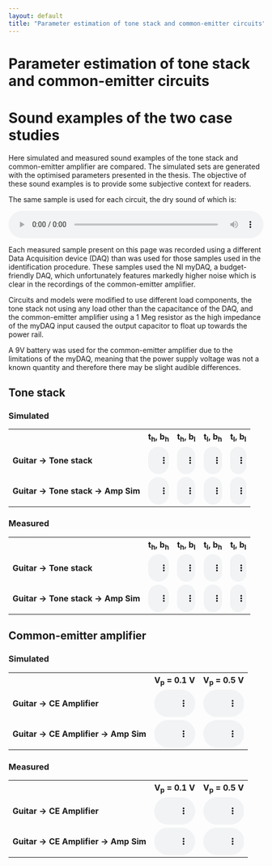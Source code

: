 ```yaml
---
layout: default
title: "Parameter estimation of tone stack and common-emitter circuits"
---
```


# Parameter estimation of tone stack and common-emitter circuits

# Sound examples of the two case studies

Here simulated and measured sound examples of the tone stack and common-emitter amplifier are compared. The simulated sets are generated with the optimised parameters presented in the thesis. The objective of these sound examples is to provide some subjective context for readers.

The same sample is used for each circuit, the dry sound of which is:

<audio controls style="width: 100%; text-align: center; vertical-align: middle;">
  <source src="{{ site.baseurl }}/audio/bjt/direct/ChordsPicking.wav" type="audio/wav">
Your browser does not support the audio element.
</audio>

Each measured sample present on this page was recorded using a different Data Acquisition device (DAQ) than was used for those samples used in the identification procedure. These samples used the NI myDAQ, a budget-friendly DAQ, which unfortunately features markedly higher noise which is clear in the recordings of the common-emitter amplifier.

Circuits and models were modified to use different load components, the tone stack not using any load other than the capacitance of the DAQ, and the common-emitter amplifier using a 1 Meg resistor as the high impedance of the myDAQ input caused the output capacitor to float up towards the power rail.

A 9V battery was used for the common-emitter amplifier due to the limitations of the myDAQ, meaning that the power supply voltage was not a known quantity and therefore there may be slight audible differences.

## Tone stack

### Simulated

<table style="width:100%; table-layout: fixed">
  <tr>
    <th></th>
    <th>t<sub>h</sub>, b<sub>h</sub></th>
    <th>t<sub>h</sub>, b<sub>l</sub></th>
    <th>t<sub>l</sub>, b<sub>h</sub></th>
    <th>t<sub>l</sub>, b<sub>l</sub></th>
  </tr>
  <tr>
    <td style="font-weight: bold;">Guitar -> Tone stack</td>
    <td>
      <audio controls style="width: 100%; text-align: center; vertical-align: middle;">
        <source src="{{ site.baseurl }}/audio/parameter-estimation/tonestack/sim/clean/tonestack_audio_t_h-b_h.wav" type="audio/wav">
      Your browser does not support the audio element.
      </audio>
    </td>
    <td>
      <audio controls style="width: 100%; text-align: center; vertical-align: middle;">
        <source src="{{ site.baseurl }}/audio/parameter-estimation/tonestack/sim/clean/tonestack_audio_t_h-b_l.wav" type="audio/wav">
      Your browser does not support the audio element.
      </audio>
    </td>
    <td>
      <audio controls style="width: 100%; text-align: center; vertical-align: middle;">
        <source src="{{ site.baseurl }}/audio/parameter-estimation/tonestack/sim/clean/tonestack_audio_t_l-b_h.wav" type="audio/wav">
      Your browser does not support the audio element.
      </audio>
    </td>
    <td>
      <audio controls style="width: 100%; text-align: center; vertical-align: middle;">
        <source src="{{ site.baseurl }}/audio/parameter-estimation/tonestack/sim/clean/tonestack_audio_t_l-b_l.wav" type="audio/wav">
      Your browser does not support the audio element.
      </audio>
    </td>
  </tr>
  <tr>
    <td style="font-weight: bold;">Guitar -> Tone stack -> Amp Sim</td>
    <td>
      <audio controls style="width: 100%; text-align: center; vertical-align: middle;">
        <source src="{{ site.baseurl }}/audio/parameter-estimation/tonestack/sim/amp_model/tonestack_audio_t_h-b_h.wav" type="audio/wav">
      Your browser does not support the audio element.
      </audio>
    </td>
    <td>
      <audio controls style="width: 100%; text-align: center; vertical-align: middle;">
        <source src="{{ site.baseurl }}/audio/parameter-estimation/tonestack/sim/amp_model/tonestack_audio_t_h-b_l.wav" type="audio/wav">
      Your browser does not support the audio element.
      </audio>
    </td>
    <td>
      <audio controls style="width: 100%; text-align: center; vertical-align: middle;">
        <source src="{{ site.baseurl }}/audio/parameter-estimation/tonestack/sim/amp_model/tonestack_audio_t_l-b_h.wav" type="audio/wav">
      Your browser does not support the audio element.
      </audio>
    </td>
    <td>
      <audio controls style="width: 100%; text-align: center; vertical-align: middle;">
        <source src="{{ site.baseurl }}/audio/parameter-estimation/tonestack/sim/amp_model/tonestack_audio_t_l-b_l.wav" type="audio/wav">
      Your browser does not support the audio element.
      </audio>
    </td>
  </tr>
</table>

### Measured

<table style="width:100%; table-layout: fixed">
  <tr>
    <th></th>
    <th>t<sub>h</sub>, b<sub>h</sub></th>
    <th>t<sub>h</sub>, b<sub>l</sub></th>
    <th>t<sub>l</sub>, b<sub>h</sub></th>
    <th>t<sub>l</sub>, b<sub>l</sub></th>
  </tr>
  <tr>
    <td style="font-weight: bold;">Guitar -> Tone stack</td>
    <td>
      <audio controls style="width: 100%; text-align: center; vertical-align: middle;">
        <source src="{{ site.baseurl }}/audio/parameter-estimation/tonestack/meas/clean/tonestack_audio_t_h-b_h.wav" type="audio/wav">
      Your browser does not support the audio element.
      </audio>
    </td>
    <td>
      <audio controls style="width: 100%; text-align: center; vertical-align: middle;">
        <source src="{{ site.baseurl }}/audio/parameter-estimation/tonestack/meas/clean/tonestack_audio_t_h-b_l.wav" type="audio/wav">
      Your browser does not support the audio element.
      </audio>
    </td>
    <td>
      <audio controls style="width: 100%; text-align: center; vertical-align: middle;">
        <source src="{{ site.baseurl }}/audio/parameter-estimation/tonestack/meas/clean/tonestack_audio_t_l-b_h.wav" type="audio/wav">
      Your browser does not support the audio element.
      </audio>
    </td>
    <td>
      <audio controls style="width: 100%; text-align: center; vertical-align: middle;">
        <source src="{{ site.baseurl }}/audio/parameter-estimation/tonestack/meas/clean/tonestack_audio_t_l-b_l.wav" type="audio/wav">
      Your browser does not support the audio element.
      </audio>
    </td>
  </tr>
  <tr>
    <td style="font-weight: bold;">Guitar -> Tone stack -> Amp Sim</td>
    <td>
      <audio controls style="width: 100%; text-align: center; vertical-align: middle;">
        <source src="{{ site.baseurl }}/audio/parameter-estimation/tonestack/sim/amp_model/tonestack_audio_t_h-b_h.wav" type="audio/wav">
      Your browser does not support the audio element.
      </audio>
    </td>
    <td>
      <audio controls style="width: 100%; text-align: center; vertical-align: middle;">
        <source src="{{ site.baseurl }}/audio/parameter-estimation/tonestack/sim/amp_model/tonestack_audio_t_h-b_l.wav" type="audio/wav">
      Your browser does not support the audio element.
      </audio>
    </td>
    <td>
      <audio controls style="width: 100%; text-align: center; vertical-align: middle;">
        <source src="{{ site.baseurl }}/audio/parameter-estimation/tonestack/sim/amp_model/tonestack_audio_t_l-b_h.wav" type="audio/wav">
      Your browser does not support the audio element.
      </audio>
    </td>
    <td>
      <audio controls style="width: 100%; text-align: center; vertical-align: middle;">
        <source src="{{ site.baseurl }}/audio/parameter-estimation/tonestack/sim/amp_model/tonestack_audio_t_l-b_l.wav" type="audio/wav">
      Your browser does not support the audio element.
      </audio>
    </td>
  </tr>
</table>

## Common-emitter amplifier

### Simulated

<table style="width:100%; table-layout: fixed">
  <tr>
    <th></th>
    <th>V<sub>p</sub> = 0.1 V</th>
    <th>V<sub>p</sub> = 0.5 V</th>
  </tr>
  <tr>
    <td style="font-weight: bold;">Guitar -> CE Amplifier</td>
    <td>
      <audio controls style="width: 100%; text-align: center; vertical-align: middle;">
        <source src="{{ site.baseurl }}/audio/parameter-estimation/common-emitter/sim/clean/commonemitter_0V1.wav" type="audio/wav">
      Your browser does not support the audio element.
      </audio>
    </td>
    <td>
      <audio controls style="width: 100%; text-align: center; vertical-align: middle;">
        <source src="{{ site.baseurl }}/audio/parameter-estimation/common-emitter/sim/clean/commonemitter_0V5.wav" type="audio/wav">
      Your browser does not support the audio element.
      </audio>
    </td>
  </tr>
  <tr>
    <td style="font-weight: bold;">Guitar -> CE Amplifier -> Amp Sim</td>
    <td>
      <audio controls style="width: 100%; text-align: center; vertical-align: middle;">
        <source src="{{ site.baseurl }}/audio/parameter-estimation/common-emitter/sim/amp_mod/commonemitter_0V1.wav" type="audio/wav">
      Your browser does not support the audio element.
      </audio>
    </td>
    <td>
      <audio controls style="width: 100%; text-align: center; vertical-align: middle;">
        <source src="{{ site.baseurl }}/audio/parameter-estimation/common-emitter/sim/amp_mod/commonemitter_0V5.wav" type="audio/wav">
      Your browser does not support the audio element.
      </audio>
    </td>
  </tr>
</table>

### Measured

<table style="width:100%; table-layout: fixed">
  <tr>
    <th></th>
    <th>V<sub>p</sub> = 0.1 V</th>
    <th>V<sub>p</sub> = 0.5 V</th>
  </tr>
  <tr>
    <td style="font-weight: bold;">Guitar -> CE Amplifier</td>
    <td>
      <audio controls style="width: 100%; text-align: center; vertical-align: middle;">
        <source src="{{ site.baseurl }}/audio/parameter-estimation/common-emitter/meas/clean/commonemitter_0V1.wav" type="audio/wav">
      Your browser does not support the audio element.
      </audio>
    </td>
    <td>
      <audio controls style="width: 100%; text-align: center; vertical-align: middle;">
        <source src="{{ site.baseurl }}/audio/parameter-estimation/common-emitter/meas/clean/commonemitter_0V5.wav" type="audio/wav">
      Your browser does not support the audio element.
      </audio>
    </td>
  </tr>
  <tr>
    <td style="font-weight: bold;">Guitar -> CE Amplifier -> Amp Sim</td>
    <td>
      <audio controls style="width: 100%; text-align: center; vertical-align: middle;">
        <source src="{{ site.baseurl }}/audio/parameter-estimation/common-emitter/meas/amp_mod/commonemitter_0V1.wav" type="audio/wav">
      Your browser does not support the audio element.
      </audio>
    </td>
    <td>
      <audio controls style="width: 100%; text-align: center; vertical-align: middle;">
        <source src="{{ site.baseurl }}/audio/parameter-estimation/common-emitter/meas/amp_mod/commonemitter_0V5.wav" type="audio/wav">
      Your browser does not support the audio element.
      </audio>
    </td>
  </tr>
</table>
